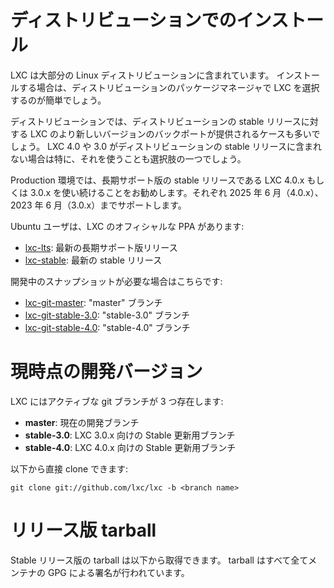 
# ディストリビューションでのインストール <!-- Distribution packages -->

<!--
LXC is included in most Linux distributions.
In most cases installing it is as simple as selecting it in your package manager.
-->
LXC は大部分の Linux ディストリビューションに含まれています。
インストールする場合は、ディストリビューションのパッケージマネージャで LXC を選択するのが簡単でしょう。

<!--
Distributions also often provide backports of newer versions of LXC for their stable releases.
You may want to look for that, especially if your distribution doesn't include LXC 4.0 or 3.0.
-->
ディストリビューションでは、ディストリビューションの stable リリースに対する LXC のより新しいバージョンのバックポートが提供されるケースも多いでしょう。
LXC 4.0 や 3.0 がディストリビューションの stable リリースに含まれない場合は特に、それを使うことも選択肢の一つでしょう。

<!--
For production environment, try to stick to LXC 4.0.x or 3.0.x as these are the long term,
stable releases which we will support until June 2025 (4.0.x) and June 2023 (3.0.x) respectively.
-->
Production 環境では、長期サポート版の stable リリースである LXC 4.0.x もしくは 3.0.x を使い続けることをお勧めします。それぞれ 2025 年 6 月（4.0.x）、2023 年 6 月（3.0.x）までサポートします。

<!--
For Ubuntu users, we have official PPAs for LXC:
-->
Ubuntu ユーザは、LXC のオフィシャルな PPA があります:

 * [lxc-lts](https://launchpad.net/~ubuntu-lxc/+archive/lxc-lts): 最新の長期サポート版リリース <!-- Latest long term release -->
 * [lxc-stable](https://launchpad.net/~ubuntu-lxc/+archive/lxc-stable): 最新の stable リリース <!-- Latest stable release -->

<!--
And for those who want development snapshots:
-->
開発中のスナップショットが必要な場合はこちらです:

 * [lxc-git-master](https://launchpad.net/~ubuntu-lxc/+archive/lxc-git-master): "master" ブランチ <!-- "master" branch -->
 * [lxc-git-stable-3.0](https://launchpad.net/~ubuntu-lxc/+archive/lxc-git-stable-3.0): "stable-3.0" ブランチ <!-- "stable-3.0" branch -->
  * [lxc-git-stable-4.0](https://launchpad.net/~ubuntu-lxc/+archive/lxc-git-stable-4.0): "stable-4.0" ブランチ <!-- "stable-4.0" branch -->

# 現時点の開発バージョン <!-- Current development version -->

<!--
LXC has two active git branches:
-->
LXC にはアクティブな git ブランチが 3 つ存在します:

 * **master**: 現在の開発ブランチ <!-- Current development branch -->
 * **stable-3.0**: LXC 3.0.x 向けの Stable 更新用ブランチ <!-- Stable update branch for LXC 3.0.x -->
 * **stable-4.0**: LXC 4.0.x 向けの Stable 更新用ブランチ <!-- Stable update branch for LXC 4.0.x -->

<!--
You can clone those directly with:
-->
以下から直接 clone できます:

    git clone git://github.com/lxc/lxc -b <branch name>

# リリース版 tarball <!-- Release tarballs -->

<!--
Stable release tarballs are available for download below.
All the tarball are GPG signed by one of the maintainers.
-->
Stable リリース版の tarball は以下から取得できます。
tarball はすべて全てメンテナの GPG による署名が行われています。
